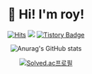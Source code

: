 <div align="center">
  
# 🌱 Hi! I'm roy! 
[![Hits](https://hits.seeyoufarm.com/api/count/incr/badge.svg?url=https%3A%2F%2Fgithub.com%2Flvalentine6&count_bg=%2340880A&title_bg=%23555555&icon=&icon_color=%23E7E7E7&title=hits&edge_flat=false)](https://hits.seeyoufarm.com)
  <a href="https://img.shields.io/github/languages/top/lvalentine6/Project_Naeilro" target="_blank"><img src="https://img.shields.io/badge/Backend-blue?style=flat&logo=Color=000000"/></a>
[![Tistory Badge](https://img.shields.io/badge/Tech%20Blog-555263?style=flat&logoColor=white)](https://rovictory.tistory.com/)    
<!-- [![trophy](https://github-profile-trophy.vercel.app/?username=lvalentine6)](https://github.com/ryo-ma/github-profile-trophy) -->
 
<!--
**lvalentine6/lvalentine6** is a ✨ _special_ ✨ repository because its `README.md` (this file) appears on your GitHub profile.
Here are some ideas to get you started:

- 🔭 I’m currently working on ...
- 🌱 I’m currently learning ...
- 👯 I’m looking to collaborate on ...
- 🤔 I’m looking for help with ...
- 💬 Ask me about ...
- 📫 How to reach me: ...
- 😄 Pronouns: ...
- ⚡ Fun fact: ...
-->
<!-- [![Top Langs](https://github-readme-stats.vercel.app/api/top-langs/?username=lvalentine6)](https://github.com/anuraghazra/github-readme-stats) -->

<!-- ![Top Langs](https://github-readme-stats.vercel.app/api/top-langs/?username=lvalentine6&layout=onedark&theme=onedark)  -->
  
![Anurag's GitHub stats](https://github-readme-stats.vercel.app/api?username=lvalentine6&show_icons=true&theme=dark&locale=)
  
  [![Solved.ac프로필](http://mazassumnida.wtf/api/v2/generate_badge?boj=dbfgusdl)](https://solved.ac/dbfgusdl)
<!-- [![Readme Card](https://github-readme-stats.vercel.app/api/pin/?username=lvalentine6&repo=IntellJ_algorithm)](https://github.com/anuraghazra/github-readme-stats) -->
</div>
